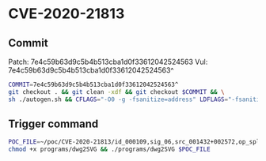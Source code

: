# CVE-2020-21813

## Commit

Patch: 7e4c59b63d9c5b4b513cba1d0f33612042524563
Vul: 7e4c59b63d9c5b4b513cba1d0f33612042524563^



```sh
COMMIT=7e4c59b63d9c5b4b513cba1d0f33612042524563^
git checkout . && git clean -xdf && git checkout $COMMIT && \
sh ./autogen.sh && CFLAGS="-O0 -g -fsanitize=address" LDFLAGS="-fsanitize=address" ./configure && make -j$(nproc)
```

## Trigger command

```sh
POC_FILE=~/poc/CVE-2020-21813/id_000109,sig_06,src_001432+002572,op_splice,rep_2
chmod +x programs/dwg2SVG && ./programs/dwg2SVG $POC_FILE
```
